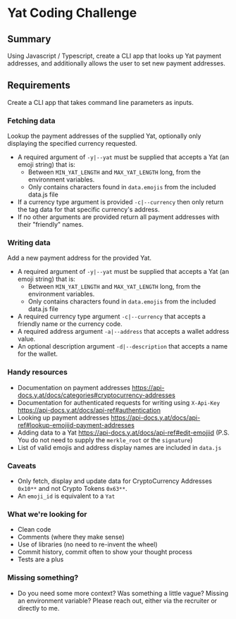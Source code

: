 # Yat Coding Challenge

## Summary

Using Javascript / Typescript, create a CLI app that looks up Yat payment addresses, and additionally allows the user to set new payment addresses.

## Requirements

Create a CLI app that takes command line parameters as inputs.
### Fetching data

Lookup the payment addresses of the supplied Yat, optionally only displaying the specified currency requested.

* A required argument of `-y|--yat` must be supplied that accepts a Yat (an emoji string) that is:
    *  Between `MIN_YAT_LENGTH` and `MAX_YAT_LENGTH` long, from the environment variables.
    *  Only contains characters found in `data.emojis` from the included data.js file
*  If a currency type argument is provided `-c|--currency` then only return the tag data for that specific currency's address.
*  If no other arguments are provided return all payment addresses with their "friendly" names.

### Writing data

Add a new payment address for the provided Yat.

* A required argument of `-y|--yat` must be supplied that accepts a Yat (an emoji string) that is:
    *  Between `MIN_YAT_LENGTH` and `MAX_YAT_LENGTH` long, from the environment variables.
    *  Only contains characters found in `data.emojis` from the included data.js file
*  A required currency type argument `-c|--currency` that accepts a friendly name or the currency code.
*  A required address argument `-a|--address` that accepts a wallet address value.
*  An optional description argument `-d|--description` that accepts a name for the wallet.

### Handy resources

* Documentation on payment addresses https://api-docs.y.at/docs/categories#cryptocurrency-addresses
* Documentation for authenticated requests for writing using `X-Api-Key` https://api-docs.y.at/docs/api-ref#authentication
* Looking up payment addresses https://api-docs.y.at/docs/api-ref#lookup-emojiid-payment-addresses
* Adding data to a Yat https://api-docs.y.at/docs/api-ref#edit-emojiid (P.S. You do not need to supply the `merkle_root` or the `signature`)
* List of valid emojis and address display names are included in `data.js`

### Caveats

* Only fetch, display and update data for CryptoCurrency Addresses `0x10**` and not Crypto Tokens `0x63**`.
* An `emoji_id` is equivalent to a `Yat`

### What we're looking for

* Clean code
* Comments (where they make sense)
* Use of libraries (no need to re-invent the wheel)
* Commit history, commit often to show your thought process
* Tests are a plus

### Missing something?

* Do you need some more context? Was something a little vague? Missing an environment variable? Please reach out, either via the recruiter or directly to me.
